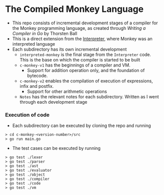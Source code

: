 # The Compiled Monkey Language

- This repo consists of incremental development stages of a compiler for the Monkey programming language, as created through *Writing a Compiler in Go* by Thorsten Ball
- This is a direct extension from the [Interpreter](https://github.com/Srivasu-U/Interpreter), where Monkey was an interpreted language
- Each subdirectory has its own incremental development
    - `interpreted-monkey` is the final stage from the `Interpreter` code. This is the base on which the compiler is started to be built
    - `c-monkey-v1` has the beginnings of a compiler and VM. 
        - Support for addition operation only, and the foundation of bytecode.
    - `c-monkey-v2` enables the compilation of execution of expressions, infix and postfix.
        - Support for other arithmetic operations
    - `Notes` has the relevant notes for each subdirectory. Written as I went through each development stage

### Execution of code
- Each subdirectory can be executed by cloning the repo and running
```
> cd c-monkey-<version-number>/src
> go run main.go
```
- The test cases can be executed by running
```
> go test ./lexer
> go test ./parser
> go test ./ast
> go test ./evaluator
> go test ./object
> go test ./compiler
> go test ./code
> go test ./vm
```
